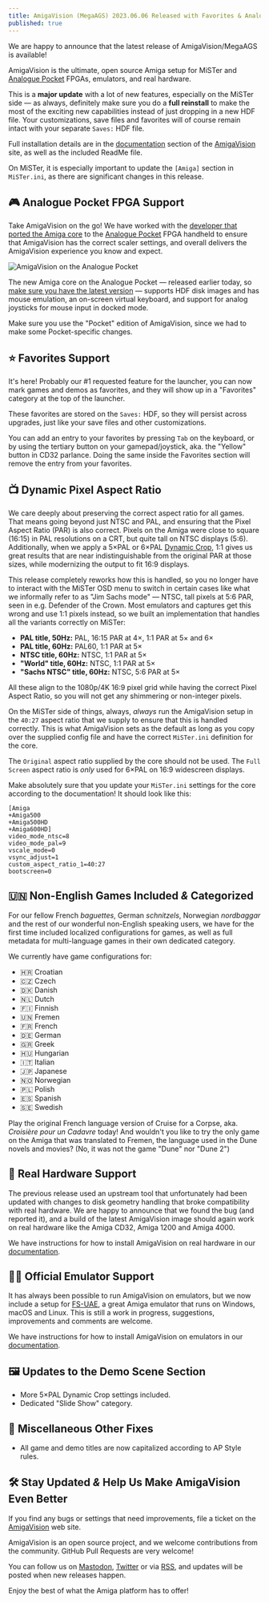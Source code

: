 ```yaml
---
title: AmigaVision (MegaAGS) 2023.06.06 Released with Favorites & Analogue Pocket Support
published: true
---
```


We are happy to announce that the latest release of AmigaVision/MegaAGS is available!

AmigaVision is the ultimate, open source Amiga setup for MiSTer and
[Analogue Pocket] FPGAs, emulators, and real hardware.

This is a **major update** with a lot of new features, especially on the MiSTer side — as always, definitely make sure you do a **full reinstall** to make the most of the exciting new capabilities instead of just dropping in a new HDF file. Your customizations, save files and favorites will of course remain intact with your separate `Saves:` HDF file.

Full installation details are in the [documentation](https://amiga.vision/docs) section of the [AmigaVision] site, as well as the included ReadMe file. 

On MiSTer, it is especially important to update the `[Amiga]` section in `MiSTer.ini`, as there are significant changes in this release.

## 🎮 Analogue Pocket FPGA Support

Take AmigaVision on the go! We have worked with the [developer that ported the Amiga core] to the [Analogue Pocket] FPGA handheld to ensure that AmigaVision has the correct scaler settings, and overall delivers the AmigaVision experience you know and expect.

![AmigaVision on the Analogue Pocket](https://amiga.vision/images/pocket.jpg)

The new Amiga core on the Analogue Pocket — released earlier today, so [make sure you have the latest version] — supports HDF disk images and has mouse emulation, an on-screen virtual keyboard, and support for analog joysticks for mouse input in docked mode.

Make sure you use the "Pocket" edition of AmigaVision, since we had to make some Pocket-specific changes.

## ⭐️ Favorites Support

It's here! Probably our #1 requested feature for the launcher, you can now mark games and demos as favorites, and they will show up in a "Favorites" category at the top of the launcher.

These favorites are stored on the `Saves:` HDF, so they will persist across upgrades, just like your save files and other customizations.

You can add an entry to your favorites by pressing `Tab` on the keyboard, or by using the tertiary button on your gamepad/joystick, aka. the "Yellow" button in CD32 parlance. Doing the same inside the Favorites section will remove the entry from your favorites.

## 📺 Dynamic Pixel Aspect Ratio

We care deeply about preserving the correct aspect ratio for all games. That means going beyond just NTSC and PAL, and ensuring that the Pixel Aspect Ratio (PAR) is also correct. Pixels on the Amiga were close to square (16:15) in PAL resolutions on a CRT, but quite tall on NTSC displays (5:6). Additionally, when we apply a 5×PAL or 6×PAL [Dynamic Crop](https://amiga.vision/5x), 1:1 gives us great results that are near indistinguishable from the original PAR at those sizes, while modernizing the output to fit 16:9 displays.

This release completely reworks how this is handled, so you no longer have to interact with the MiSTer OSD menu to switch in certain cases like what we informally refer to as "Jim Sachs mode" — NTSC, tall pixels at 5:6 PAR, seen in e.g. Defender of the Crown. Most emulators and captures get this wrong and use 1:1 pixels instead, so we built an implementation that handles all the variants correctly on MiSTer:

* **PAL title, 50Hz:** PAL, 16:15 PAR at 4×, 1:1 PAR at 5× and 6×
* **PAL title, 60Hz:** PAL60, 1:1 PAR at 5×
* **NTSC title, 60Hz:**  NTSC, 1:1 PAR at 5×
* **"World" title, 60Hz:** NTSC, 1:1 PAR at 5×
* **"Sachs NTSC" title, 60Hz:**  NTSC, 5:6 PAR at 5×

All these align to the 1080p/4K 16:9 pixel grid while having the correct Pixel Aspect Ratio, so you will not get any shimmering or non-integer pixels.

On the MiSTer side of things, always, *always* run the AmigaVision setup in the `40:27` aspect ratio that we supply to ensure that this is handled correctly. This is what AmigaVision sets as the default as long as you copy over the supplied config file and have the correct `MiSTer.ini` definition for the core. 

The `Original` aspect ratio supplied by the core should not be used. The `Full Screen` aspect ratio is *only* used for 6×PAL on 16:9 widescreen displays.

Make absolutely sure that you update your `MiSTer.ini` settings for the core according to the documentation! It should look like this:

```
[Amiga
+Amiga500
+Amiga500HD
+Amiga600HD]
video_mode_ntsc=8 
video_mode_pal=9
vscale_mode=0
vsync_adjust=1 
custom_aspect_ratio_1=40:27
bootscreen=0
```

## 🇺🇳 Non-English Games Included *&* Categorized

For our fellow French *baguettes*, German *schnitzels*, Norwegian *nordbaggar* and the rest of our wonderful non-English speaking users, we have for the first time included localized configurations for games, as well as full metadata for multi-language games in their own dedicated category.

We currently have game configurations for:

* 🇭🇷 Croatian
* 🇨🇿 Czech
* 🇩🇰 Danish
* 🇳🇱 Dutch
* 🇫🇮 Finnish
* 🇺🇳 Fremen
* 🇫🇷 French
* 🇩🇪 German
* 🇬🇷 Greek
* 🇭🇺 Hungarian
* 🇮🇹 Italian
* 🇯🇵 Japanese
* 🇳🇴 Norwegian
* 🇵🇱 Polish
* 🇪🇸 Spanish
* 🇸🇪 Swedish

Play the original French language version of Cruise for a Corpse, aka. *Croisière pour un Cadavre* today!  And wouldn't you like to try the only game on the Amiga that was translated to Fremen, the language used in the Dune novels and movies? (No, it was not the game "Dune" nor "Dune 2")


## 💾 Real Hardware Support

The previous release used an upstream tool that unfortunately had been updated with changes to disk geometry handling that broke compatibility with real hardware. We are happy to announce that we found the bug (and reported it), and a build of the latest AmigaVision image should again work on real hardware like the Amiga CD32, Amiga 1200 and Amiga 4000.

We have instructions for how to install AmigaVision on real hardware in our [documentation](https://amiga.vision/docs).

## 👩‍💻 Official Emulator Support

It has always been possible to run AmigaVision on emulators, but we now include a setup for [FS-UAE](https://fs-uae.net), a great Amiga emulator that runs on Windows, macOS and Linux. This is still a work in progress, suggestions, improvements and comments are welcome.

We have instructions for how to install AmigaVision on emulators in our [documentation](https://amiga.vision/docs).

## 🖼️ Updates to the Demo Scene Section

* More 5×PAL Dynamic Crop settings included.
* Dedicated "Slide Show" category.

## 🍳 Miscellaneous Other Fixes

* All game and demo titles are now capitalized according to AP Style rules.

## 🛠️ Stay Updated *&* Help Us Make AmigaVision Even Better

If you find any bugs or settings that need improvements, file a ticket on the [AmigaVision] web site.

AmigaVision is an open source project, and we welcome contributions from the community. GitHub Pull Requests are very welcome!

You can follow us on [Mastodon], [Twitter] or via [RSS], and updates will be posted when new releases happen.

Enjoy the best of what the Amiga platform has to offer!

[AmigaVision]:https://amiga.vision
[amiga.vision]:https://amiga.vision
[Analogue Pocket]:https://www.analogue.co/pocket
[developer that ported the Amiga core]:https://twitter.com/UFp64
[AGS]:https://github.com/Optiroc/ArcadeGameSelector
[Mastodon]:https://mastodon.social/@amiga_vision
[Twitter]:https://twitter.com/amiga_vision
[RSS]:https://amiga.vision/feed.xml
[make sure you have the latest version]:https://github.com/Mazamars312/Analogue-Amiga/releases
